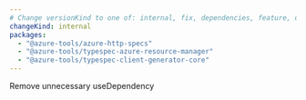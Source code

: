 ```yaml
---
# Change versionKind to one of: internal, fix, dependencies, feature, deprecation, breaking
changeKind: internal
packages:
  - "@azure-tools/azure-http-specs"
  - "@azure-tools/typespec-azure-resource-manager"
  - "@azure-tools/typespec-client-generator-core"
---
```


Remove unnecessary useDependency
